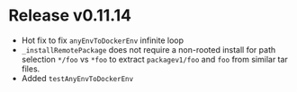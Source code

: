 # Release v0.11.14

- Hot fix to fix `anyEnvToDockerEnv` infinite loop
- `_installRemotePackage` does not require a non-rooted install for path selection `*/foo` vs `*foo` to extract `packagev1/foo` and `foo` from similar tar files.
- Added `testAnyEnvToDockerEnv`
